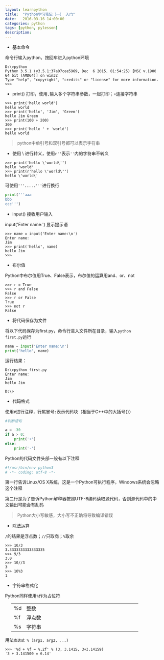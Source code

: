 ```yaml
---
layout: learnpython
title:  "Python学习笔记（一） 入门"
date:   2016-03-16 14:00:00
categories: python
tags: [python, pylesson]
description: 
---
```


<!--more-->

* 基本命令

命令行输入python，按回车进入python环境

```
D:\>python
Python 3.5.1 (v3.5.1:37a07cee5969, Dec  6 2015, 01:54:25) [MSC v.1900 64 bit (AMD64)] on win32
Type "help", "copyright", "credits" or "license" for more information.
>>>
```

* print() 打印，使用<code>,</code>输入多个字符串参数，一起打印；`+`连接字符串

```
>>> print('hello world')
hello world
>>> print('hello', 'Jim', 'Green')
hello Jim Green
>>> print(100 + 200)
300
>>> print('hello ' + 'world')
hello world
```


> python中单引号和双引号都可以表示字符串

* 使用 \ 进行转义，使用<code>r''</code>表示<code>''</code>内的字符串不转义

```
>>> print('hello \'world\'')
hello 'world'
>>> print(r'hello \'world\'')
hello \'world\'
```


可使用<code>'''.....'''</code>进行换行

```python
print('''aaa
bbb
ccc''')
```

* input() 接收用户输入

input('Enter name:') 显示提示语

```
>>> name = input('Enter name:\n')
Enter name:
Jim
>>> print('hello', name)
hello Jim
>>>
```

* 布尔值

Python中布尔值用True、False表示，布尔值的运算用and、or、not

```
>>> r = True
>>> r and False
False
>>> r or False
True
>>> not r
False
```

* 将代码保存为文件

将以下代码保存为first.py，命令行进入文件所在目录，输入<code>python first.py</code>运行

```python
name = input('Enter name:\n')
print('hello', name)
```

运行结果：

```
D:\>python first.py
Enter name:
Jim
hello Jim

D:\>
```

* 代码格式

使用<code>#</code>进行注释，行尾冒号<code>:</code>表示代码块（相当于C++中的大括号{}）

```python
#判断语句

a = -30
if a > 0:
    print('+')
else:
    print('-')
```

Python的代码文件头部一般有以下注释

```python
#!/usr/bin/env python3
# -*- coding: utf-8 -*-
```

第一行告诉Linux/OS X系统，这是一个Python可执行程序，Windows系统会忽略这个注释

第二行是为了告诉Python解释器按照UTF-8编码读取源代码，否则源代码中的中文输出可能会有乱码

>Python大小写敏感，大小写不正确将导致编译错误

* 除法运算

`/`的结果是浮点数；`//`只取商；`%`取余

```
>>> 10/3
3.3333333333333335
>>> 9/3
3.0
>>> 10//3
3
>>> 10%3
1
```

* 字符串格式化

Python同样使用`%`作为占位符

<table style="width:100%; margin-left:20px;">
    <tr><td style="width:10%;">%d</td><td>整数</td></tr>
    <tr><td>%f</td><td>浮点数</td></tr>
    <tr><td>%s</td><td>字符串</td></tr>
</table>

用法`表达式 % (arg1, arg2, ...)`

```
>>> '%d + %f = %.2f' % (3, 3.1415, 3+3.14159)
'3 + 3.141500 = 6.14'
```